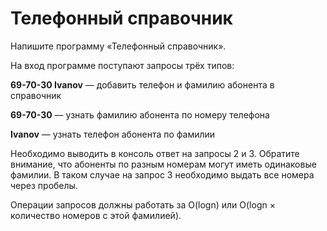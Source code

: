 <h1>Телефонный справочник</h1>
<p>Напишите программу «Телефонный справочник».</p>
<p>На вход программе поступают запросы трёх типов:</p>
<p><b>69-70-30 Ivanov</b> — добавить телефон и фамилию абонента в справочник</p>
<p><b>69-70-30</b> — узнать фамилию абонента по номеру телефона</p>
<p><b>Ivanov</b> — узнать телефон абонента по фамилии </p>
<p>Необходимо выводить в консоль ответ на запросы 2 и 3. Обратите внимание, что абоненты по разным номерам могут иметь одинаковые фамилии. В таком случае на запрос 3 необходимо выдать все номера через пробелы. </p>
<p>Операции запросов должны работать за O(logn) или O(logn × количество номеров с этой фамилией).</p>
